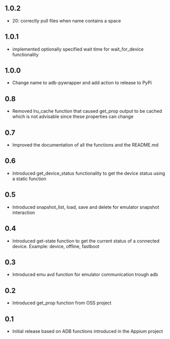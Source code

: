 1.0.2
-----

- 20: correctly pull files when name contains a space

1.0.1
-----

- implemented optionally specified wait time for wait_for_device functionality

1.0.0
-----

- Change name to adb-pywrapper and add action to release to PyPi

0.8
---

- Removed lru_cache function that caused get_prop output to be cached which is not advisable since these properties can
  change

0.7
---

- Improved the documentation of all the functions and the README.md

0.6
---

- Introduced get_device_status functionality to get the device status using a static function

0.5
---

- Introduced snapshot_list, load, save and delete for emulator snapshot interaction

0.4
---

- Introduced get-state function to get the current status of a connected device. Example: device, offline, fastboot

0.3
---

- Introduced emu avd function for emulator communication trough adb

0.2
---

- Introduced get_prop function from OSS project

0.1
---

- Initial release based on ADB functions introduced in the Appium project    
